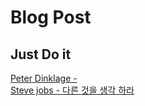# Blog Post
## Just Do it 
[Peter Dinklage - ](https://www.youtube.com/watch?v=7_ZKKOEQ4cY)  
[Steve jobs - 다른 것을 생각 하라 ](https://www.youtube.com/watch?v=06R8FdoJAzI)

